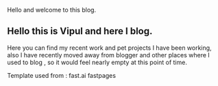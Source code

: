 Hello and welcome to this blog.


## Hello this is Vipul and here I blog.
Here you can find my recent work and pet projects I have been working, 
also I have recently moved away from blogger and other places where I used to blog , 
so it would feel nearly empty at this point of time.


Template used from :  fast.ai fastpages

